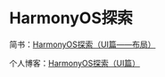 # HarmonyOS探索
简书：[HarmonyOS探索（UI篇——布局）](https://www.jianshu.com/p/b3318e4b73b9)

个人博客：[HarmonyOS探索（UI篇）](https://blog.yookingh.cn/dev/20201218-HarmonyOS-UI.html)
